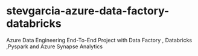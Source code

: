 # stevgarcia-azure-data-factory-databricks
Azure Data Engineering End-To-End Project with  Data Factory , Databricks ,Pyspark  and Azure Synapse Analytics
